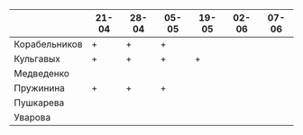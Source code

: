 |               	| 21-04	| 28-04	| 05-05	| 19-05 | 02-06 | 07-06	|
|---------------	|-----	|-----	|----	  |---- 	|---- 	|----   |
| Корабельников 	|   +  	|   +  	|   +	  |   	  |     	|       |
| Кульгавых     	|   +  	|   +  	|   +	  |   +  	|     	|       |
| Медведенко    	|     	|     	|   	  |   	  |     	|       |
| Пружинина     	|   +  	|   +  	|   +	  |   	  |     	|       |
| Пушкарева     	|     	|     	|   	  |   	  |     	|       |
| Уварова       	|     	|     	|   	  |   	  |     	|       |
